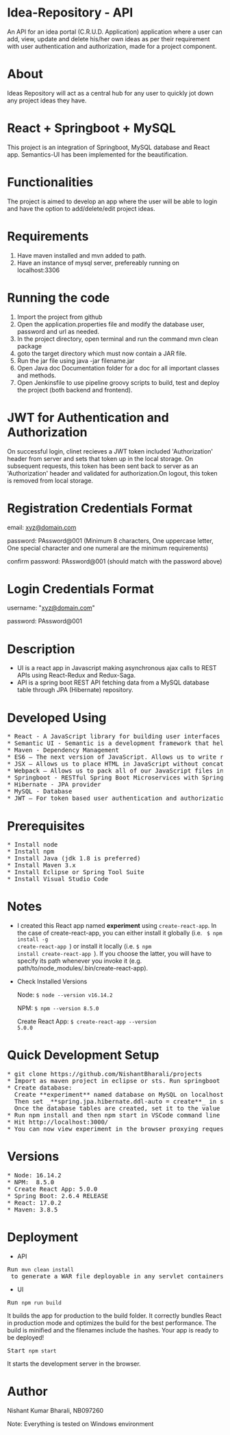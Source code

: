 # Idea-Repository - API
An API for an idea portal (C.R.U.D. Application) application where a user can add, view, update and delete his/her own ideas as per their requirement with user authentication and authorization, made for a project component.

# About
Ideas Repository will act as a central hub for any user to quickly jot down any project ideas they 
have.

# React + Springboot + MySQL
This project is an integration of Springboot, MySQL database and React app. Semantics-UI has been implemented for the beautification.

# Functionalities
The project is aimed to develop an app where the user will be able to login and have the option to 
add/delete/edit project ideas.

# Requirements
1. Have maven installed and mvn added to path.
2. Have an instance of mysql server, prefereably running on localhost:3306

# Running the code
1. Import the project from github
2. Open the application.properties file and modify the database user, password and url as needed.
3. In the project directory, open terminal and run the command mvn clean package
4. goto the target directory which must now contain a JAR file.
5. Run the jar file using java -jar filename.jar
6. Open Java doc Documentation folder for a doc for all important classes and methods.
7. Open Jenkinsfile to use pipeline groovy scripts to build, test and deploy the project (both backend and frontend).

JWT for Authentication and Authorization  
===========================================
On successful login, clinet recieves a JWT token included 'Authorization' header from server and sets that token up in the local storage. On subsequent requests, this token has been sent back to server as an 'Authorization' header and validated for authorization.On logout, this token is removed from local storage. 

Registration Credentials Format
=========================
email: xyz@domain.com

password: PAssword@001 (Minimum 8 characters, One uppercase letter, One special character and one numeral are the minimum requirements)

confirm password: PAssword@001 (should match with the password above)

Login Credentials Format
=========================
username: "xyz@domain.com"

password: PAssword@001

Description
====================
* UI is a react app in Javascript making asynchronous ajax calls to REST APIs using React-Redux and Redux-Saga. 
* API is a spring boot REST API fetching data from a MySQL database table through JPA (Hibernate) repository.

Developed Using
===================
<pre>
* React - A JavaScript library for building user interfaces
* Semantic UI - Semantic is a development framework that helps create beautiful, responsive layouts using human-friendly HTML.
* Maven - Dependency Management
* ES6 – The next version of JavaScript. Allows us to write real JavaScript classes.
* JSX – Allows us to place HTML in JavaScript without concatenating strings.
* Webpack – Allows us to pack all of our JavaScript files into one bundle
* Springboot - RESTful Spring Boot Microservices with Spring Data JPA (Spring Data REST)
* Hibernate - JPA provider
* MySQL - Database
* JWT – For token based user authentication and authorization
</pre>

Prerequisites
=================
<pre>
* Install node 
* Install npm 
* Install Java (jdk 1.8 is preferred)
* Install Maven 3.x
* Install Eclipse or Spring Tool Suite
* Install Visual Studio Code
</pre>
Notes
============
 * I created this React app named **experiment** using <code>create-react-app</code>. In the case of create-react-app, you can either install it globally (i.e. <code> $ npm install -g create-react-app </code>) or install it locally (i.e. <code>$ npm install create-react-app </code>). If you choose the latter, you will have to specify its path whenever you invoke it (e.g. path/to/node_modules/.bin/create-react-app). 
 
 * Check Installed Versions
 
    Node: <code>$ node --version
    v16.14.2 </code>
              
    NPM: <code>$ npm  --version
    8.5.0</code>
              
    Create React App: <code>$ create-react-app  --version 
    5.0.0</code>
 

Quick Development Setup
=======================
<pre>
* git clone https://github.com/NishantBharali/projects
* Import as maven project in eclipse or sts. Run springboot application on embedded Tomcat server localhost:8090. 
* Create database:
  Create **experiment** named database on MySQL on localhost:3306.
  Then set _**spring.jpa.hibernate.ddl-auto = create**_ in src/main/resources/application.properties in the springboot application.
  Once the database tables are created, set it to the value **udate**
* Run npm install and then npm start in VSCode command line
* Hit http://localhost:3000/
* You can now view experiment in the browser proxying request /login from http://localhost:3000 to          http://localhost:8080/ 
</pre> 

Versions 
======================
<pre>
* Node: 16.14.2
* NPM:  8.5.0
* Create React App: 5.0.0
* Spring Boot: 2.6.4 RELEASE
* React: 17.0.2
* Maven: 3.8.5
</pre>

Deployment
======================

* API

<pre>Run <code>mvn clean install</code> to generate a WAR file deployable in any servlet containers like Tomcat. </pre>

* UI

<pre>Run <code>npm run build</code></pre>
 
 It builds the app for production to the build folder.
 It correctly bundles React in production mode and optimizes the build for the best performance.
 The build is minified and the filenames include the hashes.
 Your app is ready to be deployed!
 
 <pre>Start <code>npm start</code></pre>
 It starts the development server in the browser.
 
 </pre>
 

Author 
===================
Nishant Kumar Bharali, NB097260

Note: Everything is tested on Windows environment
